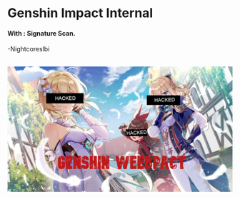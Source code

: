 # Genshin Impact Internal

#### With : Signature Scan.

-Nightcoreslbi

<br>![test](https://raw.githubusercontent.com/Afdul2021/GenshinWeebpact/main/Shiranai.jpg)

